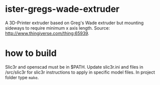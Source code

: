 # ister-gregs-wade-extruder
A 3D-Printer extruder based on Greg's Wade extruder but mounting sideways to require minimum x axis length. 
Source: http://www.thingiverse.com/thing:65939.

# how to build
Slic3r and openscad must be in $PATH.
Update slic3r.ini and files in /src/slic3r for slic3r instructions to apply in specific model files.
In project folder type `make`. 

